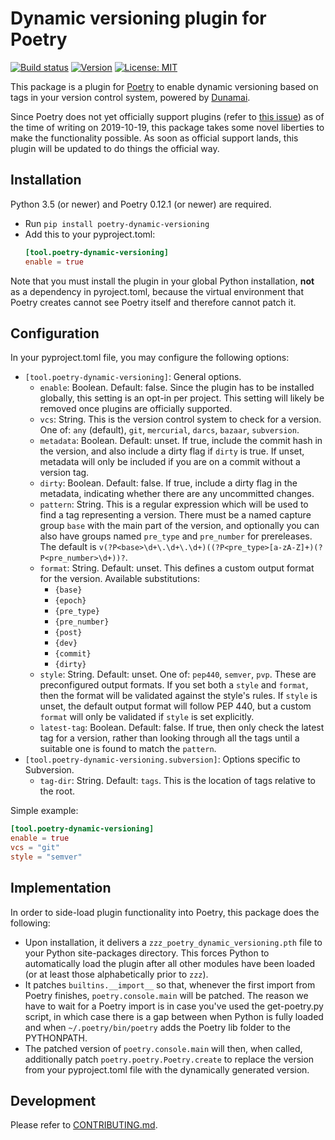 # Dynamic versioning plugin for Poetry
[![Build status](https://travis-ci.org/mtkennerly/poetry-dynamic-versioning.svg?branch=master)](https://travis-ci.org/mtkennerly/poetry-dynamic-versioning)
[![Version](https://img.shields.io/pypi/v/poetry-dynamic-versioning)](https://pypi.org/project/poetry-dynamic-versioning)
[![License: MIT](https://img.shields.io/badge/license-MIT-yellow.svg)](https://opensource.org/licenses/MIT)

This package is a plugin for [Poetry](https://github.com/sdispater/poetry)
to enable dynamic versioning based on tags in your version control system,
powered by [Dunamai](https://github.com/mtkennerly/dunamai).

Since Poetry does not yet officially support plugins
(refer to [this issue](https://github.com/sdispater/poetry/issues/693))
as of the time of writing on 2019-10-19, this package takes some novel
liberties to make the functionality possible. As soon as official support
lands, this plugin will be updated to do things the official way.

## Installation
Python 3.5 (or newer) and Poetry 0.12.1 (or newer) are required.

* Run `pip install poetry-dynamic-versioning`
* Add this to your pyproject.toml:
  ```toml
  [tool.poetry-dynamic-versioning]
  enable = true
  ```

Note that you must install the plugin in your global Python installation,
**not** as a dependency in pyroject.toml, because the virtual environment
that Poetry creates cannot see Poetry itself and therefore cannot patch it.

## Configuration
In your pyproject.toml file, you may configure the following options:

* `[tool.poetry-dynamic-versioning]`: General options.
  * `enable`: Boolean. Default: false. Since the plugin has to be installed
    globally, this setting is an opt-in per project. This setting will likely
    be removed once plugins are officially supported.
  * `vcs`: String. This is the version control system to check for a version.
    One of: `any` (default), `git`, `mercurial`, `darcs`, `bazaar`, `subversion`.
  * `metadata`: Boolean. Default: unset. If true, include the commit hash in
    the version, and also include a dirty flag if `dirty` is true. If unset,
    metadata will only be included if you are on a commit without a version tag.
  * `dirty`: Boolean. Default: false. If true, include a dirty flag in the
    metadata, indicating whether there are any uncommitted changes.
  * `pattern`: String. This is a regular expression which will be used to find
    a tag representing a version. There must be a named capture group `base`
    with the main part of the version, and optionally you can also have groups
    named `pre_type` and `pre_number` for prereleases. The default is
    `v(?P<base>\d+\.\d+\.\d+)((?P<pre_type>[a-zA-Z]+)(?P<pre_number>\d+))?`.
  * `format`: String. Default: unset. This defines a custom output format for
    the version. Available substitutions:
      * `{base}`
      * `{epoch}`
      * `{pre_type}`
      * `{pre_number}`
      * `{post}`
      * `{dev}`
      * `{commit}`
      * `{dirty}`
  * `style`: String. Default: unset. One of: `pep440`, `semver`, `pvp`.
    These are preconfigured output formats. If you set both a `style` and
    `format`, then the format will be validated against the style's rules.
    If `style` is unset, the default output format will follow PEP 440,
    but a custom `format` will only be validated if `style` is set explicitly.
  * `latest-tag`: Boolean. Default: false. If true, then only check the latest
    tag for a version, rather than looking through all the tags until a suitable
    one is found to match the `pattern`.
* `[tool.poetry-dynamic-versioning.subversion]`: Options specific to Subversion.
  * `tag-dir`: String. Default: `tags`. This is the location of tags relative
    to the root.

Simple example:

```toml
[tool.poetry-dynamic-versioning]
enable = true
vcs = "git"
style = "semver"
```

## Implementation
In order to side-load plugin functionality into Poetry, this package
does the following:

* Upon installation, it delivers a `zzz_poetry_dynamic_versioning.pth`
  file to your Python site-packages directory. This forces Python to
  automatically load the plugin after all other modules have been loaded
  (or at least those alphabetically prior to `zzz`).
* It patches `builtins.__import__` so that, whenever the first import from
  Poetry finishes, `poetry.console.main` will be patched. The reason we have
  to wait for a Poetry import is in case you've used the get-poetry.py script,
  in which case there is a gap between when Python is fully loaded and when
  `~/.poetry/bin/poetry` adds the Poetry lib folder to the PYTHONPATH.
* The patched version of `poetry.console.main` will then, when called,
  additionally patch `poetry.poetry.Poetry.create` to replace the version
  from your pyproject.toml file with the dynamically generated version.

## Development
Please refer to [CONTRIBUTING.md](CONTRIBUTING.md).
